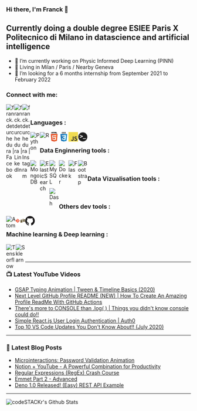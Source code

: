 ### Hi there, I'm Franck 👋

## Currently doing a double degree ESIEE Paris X Politecnico di Milano in **datascience** and **artificial intelligence**
- 🔭 I’m currently working on Physic Informed Deep Learning (PINN)
- 🌱 Living in Milan / Paris / Nearby Geneva
- 👯 I’m looking for a 6 months internship from September 2021 to February 2022

### Connect with me:

[<img align="left" alt="franck.deturchedura | Facebook" width="22px" src="https://cdn.jsdelivr.net/npm/simple-icons@3.4.0/icons/facebook.svg" />][Facebook]
[<img align="left" alt="franck.deturchedura | LinkedIn" width="22px" src="https://cdn.jsdelivr.net/npm/simple-icons@v3/icons/linkedin.svg" />][linkedin]
[<img align="left" alt="franck.deturchedura | Instagram" width="22px" src="https://cdn.jsdelivr.net/npm/simple-icons@v3/icons/instagram.svg" />][instagram]

<br />

### Languages :

[<img align="left" alt="Python" width="26px" src="https://cdn.jsdelivr.net/npm/simple-icons@3.4.0/icons/python.svg" />][webdevplaylist]
[<img align="left" alt="R" width="26px" src="https://cdn.jsdelivr.net/npm/simple-icons@3.4.0/icons/r.svg" />][webdevplaylist]
[<img align="left" alt="HTML5" width="26px" src="https://raw.githubusercontent.com/github/explore/80688e429a7d4ef2fca1e82350fe8e3517d3494d/topics/html/html.png" />][webdevplaylist]
[<img align="left" alt="CSS3" width="26px" src="https://raw.githubusercontent.com/github/explore/80688e429a7d4ef2fca1e82350fe8e3517d3494d/topics/css/css.png" />][cssplaylist]
[<img align="left" alt="JavaScript" width="26px" src="https://raw.githubusercontent.com/github/explore/80688e429a7d4ef2fca1e82350fe8e3517d3494d/topics/javascript/javascript.png" />][jsplaylist]
[<img align="left" alt="BASH" width="26px" src="https://raw.githubusercontent.com/github/explore/80688e429a7d4ef2fca1e82350fe8e3517d3494d/topics/terminal/terminal.png" />][webdevplaylist]
<br />

### Data Enginnering tools :

[<img align="left" alt="MongoDB" width="26px" src="https://cdn.jsdelivr.net/npm/simple-icons@3.4.0/icons/mongodb.svg" />][webdevplaylist]
[<img align="left" alt="ElasticSearch" width="26px" src="https://cdn.jsdelivr.net/npm/simple-icons@3.4.0/icons/elasticsearch.svg" />][webdevplaylist]
[<img align="left" alt="MySQL" width="26px" src="https://cdn.jsdelivr.net/npm/simple-icons@3.4.0/icons/mysql.svg" />][webdevplaylist]
[<img align="left" alt="Docker" width="26px" src="https://cdn.jsdelivr.net/npm/simple-icons@3.4.0/icons/docker.svg" />][webdevplaylist]
[<img align="left" alt="Flask" width="26px" src="https://cdn.jsdelivr.net/npm/simple-icons@3.4.0/icons/flask.svg" />][webdevplaylist]
[<img align="left" alt="Bootstrap" width="26px" src="https://cdn.jsdelivr.net/npm/simple-icons@3.4.0/icons/bootstrap.svg" />][cssplaylist]
<br />


### Data Vizualisation tools :

[<img align="left" alt="Dash" width="26px" src="https://cdn.jsdelivr.net/npm/simple-icons@3.4.0/icons/dash.svg" />][webdevplaylist]
<br />


### Others dev tools :

[<img align="left" alt="Atom" width="26px" src="https://cdn.jsdelivr.net/npm/simple-icons@3.4.0/icons/atom.svg" />][webdevplaylist]
[<img align="left" alt="Git" width="26px" src="https://raw.githubusercontent.com/github/explore/80688e429a7d4ef2fca1e82350fe8e3517d3494d/topics/git/git.png" />][webdevplaylist]
[<img align="left" alt="GitHub" width="26px" src="https://raw.githubusercontent.com/github/explore/78df643247d429f6cc873026c0622819ad797942/topics/github/github.png" />][webdevplaylist]
<br />


### Machine learning & Deep learning :

[<img align="left" alt="Tensorflow" width="26px" src="https://cdn.jsdelivr.net/npm/simple-icons@3.4.0/icons/tensorflow.svg" />][webdevplaylist]
[<img align="left" alt="Sklearn" width="26px" src="https://upload.wikimedia.org/wikipedia/commons/thumb/0/05/Scikit_learn_logo_small.svg/1200px-Scikit_learn_logo_small.svg.png" />][webdevplaylist]


<br />
<br />

---

### 📺 Latest YouTube Videos
<!-- YOUTUBE:START -->
- [GSAP Typing Animation | Tween & Timeline Basics (2020)](https://www.youtube.com/watch?v=ZT66N5hBiCE)
- [Next Level GitHub Profile README (NEW) | How To Create An Amazing Profile ReadMe With GitHub Actions](https://www.youtube.com/watch?v=ECuqb5Tv9qI)
- [There's more to CONSOLE than .log( ) | Things you didn't know console could do!!](https://www.youtube.com/watch?v=_-bHhEGcDiQ)
- [Simple React.js User Login Authentication | Auth0](https://www.youtube.com/watch?v=MqczHS3Z2bc)
- [Top 10 VS Code Updates You Don't Know About!! (July 2020)](https://www.youtube.com/watch?v=WHBQ1szkhtI)
<!-- YOUTUBE:END -->

---

### 📕 Latest Blog Posts
<!-- BLOG-POST-LIST:START -->
- [Microinteractions: Password Validation Animation](https://dev.to/codestackr/microinteractions-password-validation-animation-5629)
- [Notion + YouTube - A Powerful Combination for Productivity](https://dev.to/codestackr/notion-youtube-a-powerful-combination-for-productivity-1def)
- [Regular Expressions (RegEx) Crash Course](https://dev.to/codestackr/regular-expressions-regex-crash-course-248n)
- [Emmet Part 2 - Advanced](https://dev.to/codestackr/emmet-part-2-advanced-4c65)
- [Deno 1.0 Released! (Easy) REST API Example](https://dev.to/codestackr/deno-1-0-released-easy-rest-api-example-2fbl)
<!-- BLOG-POST-LIST:END -->

---

<img align="left" alt="codeSTACKr's Github Stats" src="https://github-readme-stats.vercel.app/api?username=codeSTACKr&show_icons=true&hide_border=true" />

[Facebook]: https://www.facebook.com/franck.deturchedura/
[instagram]: https://www.instagram.com/franckdet/
[linkedin]: https://www.linkedin.com/in/franck-deturche-dura/
[webdevplaylist]: https://www.youtube.com/playlist?list=PLkwxH9e_vrAJ0WbEsFA9W3I1W-g_BTsbt
[jsplaylist]: https://www.youtube.com/playlist?list=PLkwxH9e_vrALRJKu7wfXby3MKeflhTu6B
[cssplaylist]: https://www.youtube.com/playlist?list=PLkwxH9e_vrALSdvZuEh6gqQdmDoDIoqz4
[reactplaylist]: https://www.youtube.com/playlist?list=PLkwxH9e_vrAK4TdffpxKY3QGyHCpxFcQ0
